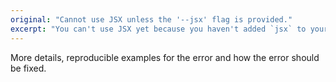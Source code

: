 ```yaml
---
original: "Cannot use JSX unless the '--jsx' flag is provided."
excerpt: "You can't use JSX yet because you haven't added `jsx` to your `tsconfig.json`."
---
```


More details, reproducible examples for the error and how the error should be fixed.
